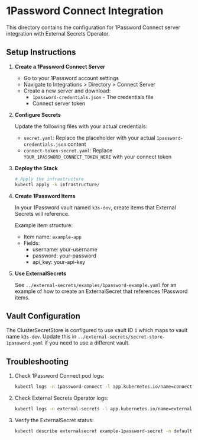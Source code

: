# 1Password Connect Integration

This directory contains the configuration for 1Password Connect server integration with External Secrets Operator.

## Setup Instructions

1. **Create a 1Password Connect Server**
   - Go to your 1Password account settings
   - Navigate to Integrations > Directory > Connect Server
   - Create a new server and download:
     - `1password-credentials.json` - The credentials file
     - Connect server token

2. **Configure Secrets**
   
   Update the following files with your actual credentials:
   
   - `secret.yaml`: Replace the placeholder with your actual `1password-credentials.json` content
   - `connect-token-secret.yaml`: Replace `YOUR_1PASSWORD_CONNECT_TOKEN_HERE` with your connect token

3. **Deploy the Stack**
   ```bash
   # Apply the infrastructure
   kubectl apply -k infrastructure/
   ```

4. **Create 1Password Items**
   
   In your 1Password vault named `k3s-dev`, create items that External Secrets will reference.
   
   Example item structure:
   - Item name: `example-app`
   - Fields:
     - username: your-username
     - password: your-password
     - api_key: your-api-key

5. **Use ExternalSecrets**
   
   See `../external-secrets/examples/1password-example.yaml` for an example of how to create an ExternalSecret that references 1Password items.

## Vault Configuration

The ClusterSecretStore is configured to use vault ID `1` which maps to vault name `k3s-dev`. Update this in `../external-secrets/secret-store-1password.yaml` if you need to use a different vault.

## Troubleshooting

1. Check 1Password Connect pod logs:
   ```bash
   kubectl logs -n 1password-connect -l app.kubernetes.io/name=connect
   ```

2. Check External Secrets Operator logs:
   ```bash
   kubectl logs -n external-secrets -l app.kubernetes.io/name=external-secrets
   ```

3. Verify the ExternalSecret status:
   ```bash
   kubectl describe externalsecret example-1password-secret -n default
   ```